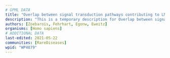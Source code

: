 ```yaml
---
# GPML DATA
title: "Overlap between signal transduction pathways contributing to LMNA laminopathies"
description: "This is a temporary description for Overlap between signal transduction pathways contributing to LMNA laminopathies"
authors: [Zoebarois, Fehrhart, Egonw, Eweitz]
organisms: [Homo sapiens]
# ADDITIONAL DATA
last-edited: 2021-05-22
communities: [RareDiseases]
wpid: "WP4879"
---
```

